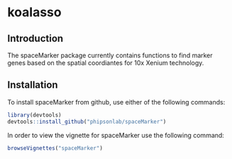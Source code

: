 # koalasso

<!-- badges: start -->

<!-- badges: end -->


## Introduction

The spaceMarker package currently contains functions to find marker genes
based on the spatial coordiantes for 10x Xenium technology. 


## Installation

To install spaceMarker from github, use either of the following commands:

``` r
library(devtools)
devtools::install_github("phipsonlab/spaceMarker")
```

In order to view the vignette for spaceMarker use the following command:

``` r
browseVignettes("spaceMarker")
```

